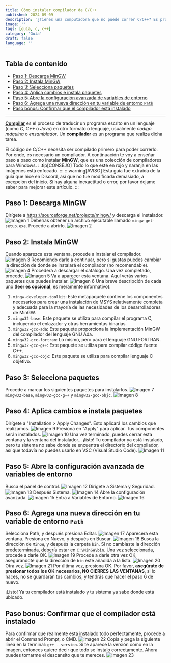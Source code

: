 ```yaml
---
title: Cómo instalar compilador de C/C++
published: 2024-09-09
description: '¿Tienes una computadora que no puede correr C/C++? Es probable que necesites un compilador de C para poder ejecutarlos.'
image: ''
tags: [guía, c, c++]
category: 'Guía'
draft: false 
language: ''
---
```

## Tabla de contenido
- [Paso 1: Descarga MinGW](#paso-1-descarga-mingw)
- [Paso 2: Instala MinGW](#paso-2-instala-mingw)
- [Paso 3: Selecciona paquetes](#paso-3-selecciona-paquetes)
- [Paso 4: Aplica cambios e instala paquetes](#paso-4-aplica-cambios-e-instala-paquetes)
- [Paso 5: Abre la configuración avanzada de variables de entorno](#paso-5-abre-la-configuración-avanzada-de-variables-de-entorno)
- [Paso 6: Agrega una nueva dirección en tu variable de entorno `Path`](#paso-6-agrega-una-nueva-dirección-en-tu-variable-de-entorno-path)
- [Paso bonus: Confirmar que el compilador está instalado](#paso-bonus-confirmar-que-el-compilador-está-instalado)
___
**[Compilar](https://developer.mozilla.org/es/docs/Glossary/Compile)** es el proceso de traducir un programa escrito en un lenguaje (como *C*, *C++* o *Java*) en otro formato o lenguaje, usualmente *código máquina* o *ensamblador*. Un **compilador** es un programa que realiza dicha tarea.

El código de C/C++ necesita ser compilado primero para poder correrlo. Por ende, es necesario un compilador. A continuación te voy a enseñar paso a paso como instalar **MinGW**, que es una colección de compiladores para Windows.
:::tip[CONSEJO]
Todo lo que esté en rojo y naranja en las imágenes está enfocado.
:::
:::warning[AVISO]
Esta guía fue extraída de la guía que hice en Discord, así que no fue modificada demasiado, a excepción del inicio. Si hay alguna inexactitud o error, por favor dejame saber para mejorar este artículo.
:::
## Paso 1: Descarga MinGW
Dirígete a https://sourceforge.net/projects/mingw/ y descarga el instalador.
![Imagen 1](./how-to-install-c-compiler/image1.jpg)
Deberías obtener un archivo ejecutable llamado `mingw-get-setup.exe`. Procede a abrirlo.
![Imagen 2](./how-to-install-c-compiler/image2.jpg)
## Paso 2: Instala MinGW
Cuando aparezca esta ventana, procede a instalar el compilador.
![Imagen 3](./how-to-install-c-compiler/image3.jpg)
Recomiendo darle a continuar, pero si gustas puedes cambiar la dirección de donde se instalará el compilador (no recomendable).
![Imagen 4](./how-to-install-c-compiler/image4.jpg)
Procederá a descargar el catálogo. Una vez completado, procede.
![Imagen 5](./how-to-install-c-compiler/image5.jpg)
Va a aparecer esta ventana. Aquí verás varios paquetes que puedes instalar.
![Imagen 6](./how-to-install-c-compiler/image6.jpg)
Una breve descripción de cada uno (**leer es opcional**, es meramente informativo):
1. `mingw-developer-toolkit`: Este metapaquete contiene los componentes necesarios para crear una instalación de MSYS relativamente completa y adecuada para la mayoría de las necesidades de los desarrolladores de MinGW.
2. `mingw32-base`: Este paquete se utiliza para compilar el programa C, incluyendo el enlazador y otras herramientas binarias.
3. `mingw32-gcc-ada`: Este paquete proporciona la implementación MinGW del compilador del lenguaje GNU Ada.
4. `mingw32-gcc-fortran`: Lo mismo, pero para el lenguaje GNU FORTRAN.
5. `mingw32-gcc-g++`: Este paquete se utiliza para compilar código fuente C++.
6. `mingw32-gcc-objc`: Este paquete se utiliza para compilar lenguaje C objetivo.
## Paso 3: Selecciona paquetes
Procede a marcar los siguientes paquetes para instalarlos.
![Imagen 7](./how-to-install-c-compiler/image7.jpg)
`mingw32-base`, `mingw32-gcc-g++` y `mingw32-gcc-objc`.
![Imagen 8](./how-to-install-c-compiler/image8.jpg)
## Paso 4: Aplica cambios e instala paquetes
Dirígete a "Installation > Apply Changes". Esto aplicará los cambios que realizamos.
![Imagen 9](./how-to-install-c-compiler/image9.jpg)
Presiona en "Apply" para aplicar. Tus componentes serán instalados.
![Imagen 10](./how-to-install-c-compiler/image10.jpg)
Una vez terminado, puedes cerrar esta ventana y la ventana del instalador... ¡listo! Tu compilador ya está instalado, pero tu sistema no sabe donde se encuentra el directorio del compilador, así que todavía no puedes usarlo en VSC (Visual Studio Code).
![Imagen 11](./how-to-install-c-compiler/image11.jpg)
## Paso 5: Abre la configuración avanzada de variables de entorno
Busca el panel de control.
![Imagen 12](./how-to-install-c-compiler/image12.jpg)
Dirígete a Sistema y Seguridad.
![Imagen 13](./how-to-install-c-compiler/image13.jpg)
Después Sistema.
![Imagen 14](./how-to-install-c-compiler/image14.jpg)
Abre la configuración avanzada.
![Imagen 15](./how-to-install-c-compiler/image15.jpg)
Entra a Variables de Entorno.
![Imagen 16](./how-to-install-c-compiler/image16.jpg)
## Paso 6: Agrega una nueva dirección en tu variable de entorno `Path`
Selecciona Path, y después presiona Editar.
![Imagen 17](./how-to-install-c-compiler/image17.jpg)
Aparecerá esta ventana. Presiona en Nuevo, y después en Buscar.
![Imagen 18](./how-to-install-c-compiler/image18.jpg)
Busca la dirección de `MinGW`, y después la carpeta `bin`. Si no cambiaste la dirección predeterminada, debería estar en `C:\MinGW\bin`. Una vez seleccionada, procede a darle OK.
![Imagen 19](./how-to-install-c-compiler/image19.jpg)
Procede a darle otra vez OK, asegúrandote que la dirección de `bin` esté añadida a la lista.
![Imagen 20](./how-to-install-c-compiler/image20.jpg)
Otra vez.
![Imagen 21](./how-to-install-c-compiler/image21.jpg)
Por última vez, presiona OK. Por favor, **asegúrate de presionar todos los OK necesarios, NO CIERRES LAS VENTANAS**, si lo haces, no se guardarán tus cambios, y tendrás que hacer el paso 6 de nuevo.

¡Listo! Ya tu compilador está instalado y tu sistema ya sabe donde está ubicado.
## Paso bonus: Confirmar que el compilador está instalado
Para confirmar que realmente está instalado todo perfectamente, procede a abrir el Command Prompt, o CMD.
![Imagen 22](./how-to-install-c-compiler/image22.jpg)
Copia y pega la siguiente línea en la terminal: `g++ --version`. Si te aparece la versión como en la imagen, entonces quiere decir que todo se instalo correctamente. Ahora puedes tomarme el descansito que te mereces.
![Imagen 23](./how-to-install-c-compiler/image23.jpg)
